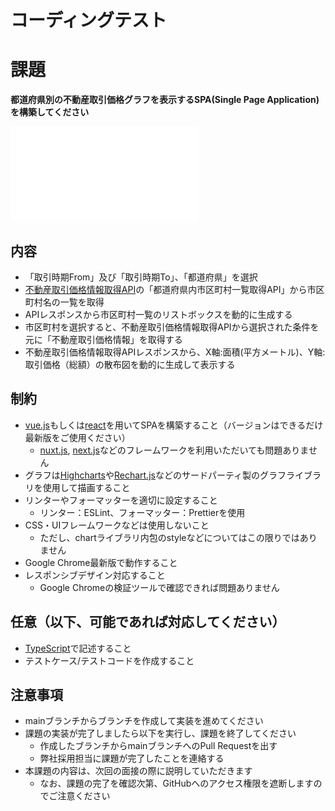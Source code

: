 # コーディングテスト
# 課題
**都道府県別の不動産取引価格グラフを表示するSPA(Single Page Application)を構築してください**

![ワイヤーフレーム](./wireframe.pdf)
## 内容
- 「取引時期From」及び「取引時期To」、「都道府県」を選択
- [不動産取引価格情報取得API](https://www.land.mlit.go.jp/webland/api.html)の「都道府県内市区町村一覧取得API」から市区町村名の一覧を取得
- APIレスポンスから市区町村一覧のリストボックスを動的に生成する
- 市区町村を選択すると、不動産取引価格情報取得APIから選択された条件を元に「不動産取引価格情報」を取得する
- 不動産取引価格情報取得APIレスポンスから、X軸:面積(平方メートル)、Y軸:取引価格（総額）の散布図を動的に生成して表示する
## 制約
- [vue.js](https://jp.vuejs.org/index.html)もしくは[react](https://ja.reactjs.org/)を用いてSPAを構築すること（バージョンはできるだけ最新版をご使用ください）
    - [nuxt.js](https://nuxtjs.org/ja/), [next.js](https://nextjs.org/)などのフレームワークを利用いただいても問題ありません
- グラフは[Highcharts](https://www.highcharts.com/)や[Rechart.js](https://recharts.org/en-US/)などのサードパーティ製のグラフライブラリを使用して描画すること
- リンターやフォーマッターを適切に設定すること
    - リンター：ESLint、フォーマッター：Prettierを使用
- CSS・UIフレームワークなどは使用しないこと
    - ただし、chartライブラリ内包のstyleなどについてはこの限りではありません
- Google Chrome最新版で動作すること
- レスポンシブデザイン対応すること
    - Google Chromeの検証ツールで確認できれば問題ありません
## 任意（以下、可能であれば対応してください）
- [TypeScript](https://www.typescriptlang.org/)で記述すること
- テストケース/テストコードを作成すること
## 注意事項
- mainブランチからブランチを作成して実装を進めてください
- 課題の実装が完了しましたら以下を実行し、課題を終了してください
    - 作成したブランチからmainブランチへのPull Requestを出す
    - 弊社採用担当に課題が完了したことを連絡する
- 本課題の内容は、次回の面接の際に説明していただきます
    - なお、課題の完了を確認次第、GitHubへのアクセス権限を遮断しますのでご注意ください
